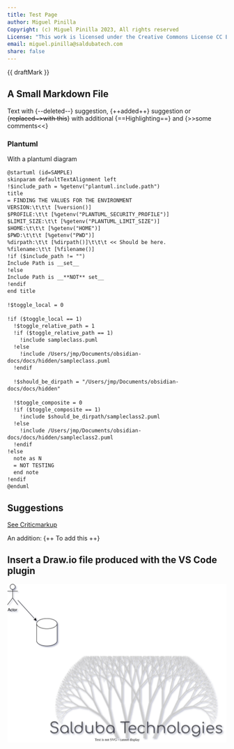 ```yaml
---
title: Test Page
author: Miguel Pinilla
Copyright: (c) Miguel Pinilla 2023, All rights reserved
License: "This work is licensed under the Creative Commons License CC BY-NC-SA 4.0: https://creativecommons.org/licenses/by-nc-sa/4.0/"
email: miguel.pinilla@saldubatech.com
share: false
---
```


{{ draftMark }}

## A Small Markdown File

Text with {--deleted--} suggestion, {++added++} suggestion or {~~replaced~>with this~~}
with additional {==Highlighting==} and {>>some comments<<}

### Plantuml

With a plantuml diagram

```plantuml
@startuml (id=SAMPLE)
skinparam defaultTextAlignment left
!$include_path = %getenv("plantuml.include.path")
title 
= FINDING THE VALUES FOR THE ENVIRONMENT
VERSION:\t\t\t [%version()]
$PROFILE:\t\t [%getenv("PLANTUML_SECURITY_PROFILE")]
$LIMIT_SIZE:\t\t [%getenv("PLANTUML_LIMIT_SIZE")]
$HOME:\t\t\t [%getenv("HOME")]
$PWD:\t\t\t [%getenv("PWD")]
%dirpath:\t\t [%dirpath()]\t\t\t << Should be here.
%filename:\t\t [%filename()] 
!if ($include_path != "")
Include Path is __set__ 
!else
Include Path is __**NOT** set__
!endif
end title 

!$toggle_local = 0

!if ($toggle_local == 1) 
  !$toggle_relative_path = 1
  !if ($toggle_relative_path == 1)
    !include sampleclass.puml
  !else
    !include /Users/jmp/Documents/obsidian-docs/docs/hidden/sampleclass.puml
  !endif

  !$should_be_dirpath = "/Users/jmp/Documents/obsidian-docs/docs/hidden"

  !$toggle_composite = 0
  !if ($toggle_composite == 1) 
    !include $should_be_dirpath/sampleclass2.puml
  !else
    !include /Users/jmp/Documents/obsidian-docs/docs/hidden/sampleclass2.puml
  !endif
!else
  note as N
  = NOT TESTING
  end note
!endif
@enduml
```

## Suggestions

[See Criticmarkup](https://github.com/CriticMarkup/CriticMarkup-toolkit)

An addition: {++ To add this ++}

## Insert a Draw.io file produced with the VS Code plugin

![Alt Text here.](test.drawio.svg)
